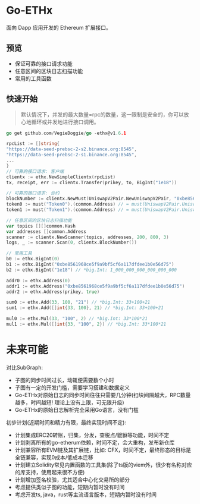 # Go-ETHx

面向 Dapp 应用开发的 Ethereum 扩展接口。

## 预览

- 保证可靠的接口请求功能
- 任意区间的区块日志扫描功能
- 常用的工具函数

## 快速开始

> 默认情况下，并发的最大数量=rpc的数量，这一限制是安全的，你可以放心地循环或并发地进行接口调用。

```go
go get github.com/VegieDoggie/go -ethx@v1.6.1

rpcList := []string{
"https://data-seed-prebsc-2-s2.binance.org:8545",
"https://data-seed-prebsc-2-s1.binance.org:8545",
...
}
// 可靠的接口请求: 客户端
clientx := ethx.NewSimpleClientx(rpcList)
tx, receipt, err := clientx.Transfer(prikey, to, BigInt("1e18"))

// 可靠的接口请求: 合约
blockNumber := clientx.NewMust(UniswapV2Pair.NewUniswapV2Pair, "0xbe8561968ce5f9a9bf5cf6a117dfdee1b0e56d75")
token0 := must("Token0").(common.Address) // = must(UniswapV2Pair.UniswapV2Pair.Token0).(common.Address)
token1 := must("Token1").(common.Address) // = must(UniswapV2Pair.UniswapV2Pair.Token1).(common.Address)

// 任意区间的区块日志扫描功能
var topics [][]common.Hash
var addresses []common.Address
scanner := clientx.NewScanner(topics, addresses, 200, 800, 3)
logs, _ := scanner.Scan(0, clientx.BlockNumber())

// 常用工具
b0 := ethx.BigInt(0)
b1 := ethx.BigInt("0xbe8561968ce5f9a9bf5cf6a117dfdee1b0e56d75")
b2 := ethx.BigInt("1e18") // *big.Int: 1_000_000_000_000_000_000

addr0 := ethx.Address(0)
addr1 := ethx.Address("0xbe8561968ce5f9a9bf5cf6a117dfdee1b0e56d75")
addr2 := ethx.Address(prikey, true)

sum0 := ethx.Add(33, 100, "21") // *big.Int: 33+100+21
sum1 := ethx.Add([]int{33, 100}, 21) // *big.Int: 33+100+21

mul0 := ethx.Mul(33, "100", 2) // *big.Int: 33*100*21
mul1 := ethx.Mul([]int{33, "100", 2}) // *big.Int: 33*100*21
```
# 未来可能

对比SubGraph:

- 子图的同步时间过长，动辄便需要数个小时
- 子图有一定的开发门槛，需要学习搭建和数据定义
- Go-ETHx对原始日志的同步时间往往只需要几分钟(扫块间隔越大，RPC数量越多，时间越短! 理论上没有上限，可无限升级)
- Go-ETHx的原始日志解析完全采用Go语言，没有门槛

初步计划(近期时间和精力有限，最终实现时间不定):

- 计划集成ERC20转账，归集，分发，查税点/貔貅等功能，时间不定
- 计划剥离所有的go-etherum依赖，时间不定，会大重构，发布新仓库
- 计划兼容所有EVM链及其扩展链，比如: CFX，时间不定，最终形态的目标是全链兼容，实现0成本/低成本迁移
- 计划建立Solidity常见内置函数的工具集(除了ts版的viem外，很少有名称对应的库支持，使用起来很不方便)
- 计划增加签名校验，尤其适合中心化交易所的部分
- 考虑提供类似子图的功能，短期内暂时没有时间
- 考虑开发ts, java，rust等主流语言版本，短期内暂时没有时间
